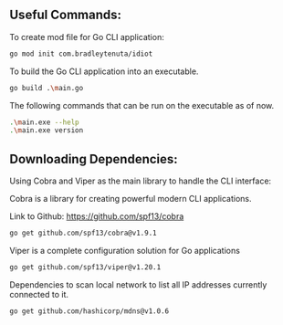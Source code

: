## Useful Commands:

To create mod file for Go CLI application:

```bash
go mod init com.bradleytenuta/idiot
```

To build the Go CLI application into an executable.

```bash
go build .\main.go
```

The following commands that can be run on the executable as of now.

```bash
.\main.exe --help
.\main.exe version
```

## Downloading Dependencies:

Using Cobra and Viper as the main library to handle the CLI interface:

Cobra is a library for creating powerful modern CLI applications.

Link to Github: https://github.com/spf13/cobra

```bash
go get github.com/spf13/cobra@v1.9.1
```

Viper is a complete configuration solution for Go applications

```bash
go get github.com/spf13/viper@v1.20.1
```

Dependencies to scan local network to list all IP addresses currently connected to it.

```bash
go get github.com/hashicorp/mdns@v1.0.6
```